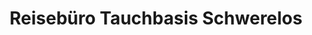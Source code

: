 ---
title: "Reisebüro Tauchbasis Schwerelos"
url: /ingolstadt/reisebuero-tauchbasis-schwerelos/
shop: Tauchen
---